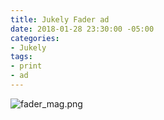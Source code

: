 ```yaml
---
title: Jukely Fader ad
date: 2018-01-28 23:30:00 -05:00
categories:
- Jukely
tags:
- print
- ad
---
```


![fader_mag.png](/uploads/fader_mag.png)